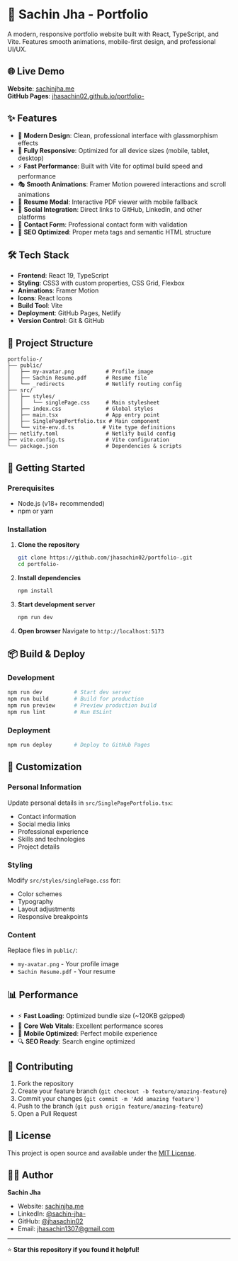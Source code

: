 # 🚀 Sachin Jha - Portfolio

A modern, responsive portfolio website built with React, TypeScript, and Vite. Features smooth animations, mobile-first design, and professional UI/UX.

## 🌐 Live Demo

**Website**: [sachinjha.me](https://sachinjha.me)  
**GitHub Pages**: [jhasachin02.github.io/portfolio-](https://jhasachin02.github.io/portfolio-/)

## ✨ Features

- 🎨 **Modern Design**: Clean, professional interface with glassmorphism effects
- 📱 **Fully Responsive**: Optimized for all device sizes (mobile, tablet, desktop)
- ⚡ **Fast Performance**: Built with Vite for optimal build speed and performance
- 🎭 **Smooth Animations**: Framer Motion powered interactions and scroll animations
- 📄 **Resume Modal**: Interactive PDF viewer with mobile fallback
- 🔗 **Social Integration**: Direct links to GitHub, LinkedIn, and other platforms
- 📧 **Contact Form**: Professional contact form with validation
- 🌟 **SEO Optimized**: Proper meta tags and semantic HTML structure

## 🛠️ Tech Stack

- **Frontend**: React 19, TypeScript
- **Styling**: CSS3 with custom properties, CSS Grid, Flexbox
- **Animations**: Framer Motion
- **Icons**: React Icons
- **Build Tool**: Vite
- **Deployment**: GitHub Pages, Netlify
- **Version Control**: Git & GitHub

## 📁 Project Structure

```
portfolio-/
├── public/
│   ├── my-avatar.png          # Profile image
│   ├── Sachin Resume.pdf      # Resume file
│   └── _redirects             # Netlify routing config
├── src/
│   ├── styles/
│   │   └── singlePage.css     # Main stylesheet
│   ├── index.css              # Global styles
│   ├── main.tsx               # App entry point
│   ├── SinglePagePortfolio.tsx # Main component
│   └── vite-env.d.ts         # Vite type definitions
├── netlify.toml               # Netlify build config
├── vite.config.ts             # Vite configuration
└── package.json               # Dependencies & scripts
```

## 🚀 Getting Started

### Prerequisites

- Node.js (v18+ recommended)
- npm or yarn

### Installation

1. **Clone the repository**
   ```bash
   git clone https://github.com/jhasachin02/portfolio-.git
   cd portfolio-
   ```

2. **Install dependencies**
   ```bash
   npm install
   ```

3. **Start development server**
   ```bash
   npm run dev
   ```

4. **Open browser**
   Navigate to `http://localhost:5173`

## 📦 Build & Deploy

### Development
```bash
npm run dev          # Start dev server
npm run build        # Build for production  
npm run preview      # Preview production build
npm run lint         # Run ESLint
```

### Deployment
```bash
npm run deploy       # Deploy to GitHub Pages
```

## 🎨 Customization

### Personal Information
Update personal details in `src/SinglePagePortfolio.tsx`:
- Contact information
- Social media links
- Professional experience
- Skills and technologies
- Project details

### Styling
Modify `src/styles/singlePage.css` for:
- Color schemes
- Typography
- Layout adjustments
- Responsive breakpoints

### Content
Replace files in `public/`:
- `my-avatar.png` - Your profile image
- `Sachin Resume.pdf` - Your resume

## 📊 Performance

- ⚡ **Fast Loading**: Optimized bundle size (~120KB gzipped)
- 🎯 **Core Web Vitals**: Excellent performance scores
- 📱 **Mobile Optimized**: Perfect mobile experience
- 🔍 **SEO Ready**: Search engine optimized

## 🤝 Contributing

1. Fork the repository
2. Create your feature branch (`git checkout -b feature/amazing-feature`)
3. Commit your changes (`git commit -m 'Add amazing feature'`)
4. Push to the branch (`git push origin feature/amazing-feature`)
5. Open a Pull Request

## 📄 License

This project is open source and available under the [MIT License](LICENSE).

## 👨‍💻 Author

**Sachin Jha**
- Website: [sachinjha.me](https://sachinjha.me)
- LinkedIn: [@sachin-jha-](https://linkedin.com/in/sachin-jha-)
- GitHub: [@jhasachin02](https://github.com/jhasachin02)
- Email: jhasachin1307@gmail.com

---

⭐ **Star this repository if you found it helpful!**
